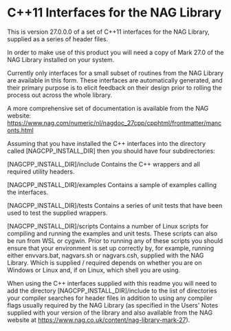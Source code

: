 # C++11  Interfaces for the NAG Library

This is version 27.0.0.0 of a set of C++11 interfaces for the NAG Library,
supplied as a series of header files.

In order to make use of this product you will need a copy of Mark 27.0 of the
NAG Library installed on your system.

Currently only interfaces for a small subset of routines from the NAG Library are
available in this form. These interfaces are automatically generated, and their
primary purpose is to elicit feedback on their design prior to rolling the
process out across the whole library.

A more comprehensive set of documentation is available from the NAG website:
https://www.nag.com/numeric/nl/nagdoc_27cpp/cpphtml/frontmatter/manconts.html

Assuming that you have installed the C++ interfaces into the directory called
[NAGCPP_INSTALL_DIR] then you should have four subdirectories:

[NAGCPP_INSTALL_DIR]/include
  Contains the C++ wrappers and all required utility headers.

[NAGCPP_INSTALL_DIR]/examples
  Contains a sample of examples calling the interfaces.

[NAGCPP_INSTALL_DIR]/tests
  Contains a series of unit tests that have been used to test the supplied
  wrappers.

[NAGCPP_INSTALL_DIR]/scripts
  Contains a number of Linux scripts for compiling and running the examples
  and unit tests. These scripts can also be run from WSL or cygwin. Prior to
  running any of these scripts you should ensure that your environment is set
  up correctly by, for example, running either envvars.bat, nagvars.sh or
  nagvars.csh, supplied with the NAG Library. Which is supplied / required
  depends on whether you are on Windows or Linux and, if on Linux, which shell
  you are using.


When using the C++ interfaces supplied with this readme you will need to add the
directory [NAGCPP_INSTALL_DIR]/include to the list of directories your compiler
searches for header files in addition to using any compiler flags usually
required by the NAG Library (as specified in the Users' Notes supplied with your
version of the library and also available from the NAG website at
https://www.nag.co.uk/content/nag-library-mark-27).
